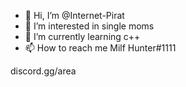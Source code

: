 - 👋 Hi, I’m @Internet-Pirat
- 👀 I’m interested in single moms
- 🌱 I’m currently learning c++
- 📫 How to reach me Milf Hunter#1111

discord.gg/area
